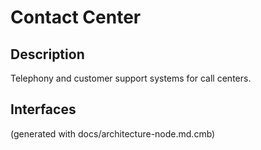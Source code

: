 # Contact Center
## Description
Telephony and customer support systems for call centers.


## Interfaces


(generated with docs/architecture-node.md.cmb)
